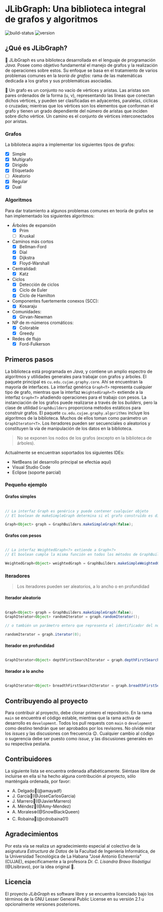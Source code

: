 # JLibGraph: Una biblioteca integral de grafos y algoritmos

![build-status](https://img.shields.io/badge/build-passing-success)
![version](https://img.shields.io/badge/version-v0.7-orange)

## ¿Qué es JLibGraph?

:small_blue_diamond: JLibGraph es una biblioteca desarrollada en el lenguaje de programación *Java*. Posee como objetivo fundamental el manejo de grafos y la realización de operaciones sobre estos. Su enfoque se basa en el tratamiento de varios problemas comunes en la *teoría de grafos*: rama de las matemáticas dedicada a los grafos y sus problemáticas asociadas.

:small_blue_diamond: Un grafo es un conjunto no vacío de vértices y aristas. Las aristas son pares ordenados de la forma (u, v), representando las líneas que conectan dichos vértices, y pueden ser clasificadas en adyacentes, paralelas, cíclicas o cruzadas; mientras que los vértices son los elementos que conforman el grafo y tienen un grado dependiente del número de aristas que inciden sobre dicho vértice. Un camino es el conjunto de vértices interconectados por aristas. 

### Grafos

La biblioteca aspira a implementar los siguientes tipos de grafos:

- [X] Simple
- [X] Multígrafo 
- [X] Dirigido 
- [X] Etiquetado 
- [ ] Aleatorio 
- [X] Regular 
- [X] Dual 

### Algoritmos

Para dar tratamiento a algunos problemas comunes en teoría de grafos se han implementado los siguientes algoritmos:

- Árboles de expansión
  - [X] Prim
  - [ ] Kruskal
- Caminos más cortos
  - [X] Bellman-Ford
  - [X] Dial
  - [X] Dijkstra
  - [X] Floyd-Warshall
- Centralidad:
  - [X] Katz  
- Ciclos
  - [X] Detección de ciclos
  - [X] Ciclo de Euler
  - [X] Ciclo de Hamilton
- Componentes fuertemente conexos (SCC):
  - [X] Kosaraju
- Comunidades:
  - [X] Girvan-Newman
- NP de m-números cromáticos:
  - [X] Colorable
  - [X] Greedy
- Redes de flujo
  - [X] Ford-Fulkerson
  
## Primeros pasos

La biblioteca está programada en *Java*, y contiene un amplio espectro de algoritmos y utilidades generales para trabajar con grafos y árboles. El paquete principal es `cu.edu.cujae.graphy.core`. Ahí se encuentran la mayoría de interfaces. La interfaz genérica `Graph<T>` representa cualquier tipo de grafo, mientras que la interfaz `WeightedGraph<T>` extiende a la interfaz `Graph<T>` añadiendo operaciones para el trabajo con pesos. La instanciación de los grafos puede realizarse a través de los *builders*, pero la clase de utilidad `GraphBuilders` proporciona métodos estáticos para construir grafos.
El paquete `cu.edu.cujae.graphy.algorithms` incluye los algoritmos de la biblioteca. Muchos de ellos toman como parámetro un `GraphIterator<T>`. Los iteradores pueden ser secuenciales o aleatorios y constituyen la vía de manipulación de los datos en la biblioteca. 

> No se exponen los nodos de los grafos (excepto en la biblioteca de árboles).

Actualmente se encuentran soportados los siguientes IDEs:

- NetBeans (el desarrollo principal se efectúa aquí)
- Visual Studio Code
- Eclipse (soporte parcial)

### Pequeño ejemplo

#### Grafos simples

```java

// La interfaz Graph es genérica y puede contener cualquier objeto
// El boolean de makeSimpleGraph determina si el grafo construído es dirigido o no

Graph<Object> graph = GraphBuilders.makeSimpleGraph(false);

```
  
#### Grafos con pesos

```java

// La interfaz WeightedGraph<?> extiende a Graph<?>
// El boolean cumple la misma función en todos los métodos de GraphBuilders

WeightedGraph<Object> weightedGraph = GraphBuilders.makeSimpleWeightedGraph(false);

```

### Iteradores

> Los iteradores pueden ser aleatorios, a lo ancho o en profundidad

#### Iterador aleatorio

```java

Graph<Object> graph = GraphBuilders.makeSimpleGraph(false);
GraphIterator<Object> randomIterator = graph.randomIterator();

// o también un parámetro entero que representa el identificador del nodo en el grafo

randomIterator = graph.iterator(0);

```

#### Iterador en profundidad

```java

GraphIterator<Object> depthFirstSearchIterator = graph.depthFirstSearchIterator();

```

#### Iterador a lo ancho

```java

GraphIterator<Object> breadthFirstSearchIterator = graph.breadthFirstSearchIterator();

```
  
## Contribuyendo al proyecto

Para contribuir al proyecto, debe clonar primero el repositorio. En la rama `main` se encuentra el código estable, mientras que la rama activa de desarrollo es `development`. Todos los pull requests con `main` o `development` como destino tendrán que ser aprobados por los revisores. No olvide mirar los *issues* y las discusiones con frecuencia :wink:. Cualquier cambio al código o sugerencia debe ser puesto como *issue*, y las discusiones generales en su respectiva pestaña.

## Contribuidores

La siguiente lista se encuentra ordenada alfabéticamente. Siéntase libre de incluirse en ella si ha hecho alguna contribución al proyecto, sólo manténgala ordenada, por favor:

- A. Delgado🌙(@amayadf)
- J. García:mango:(@JoseCarlosGarcia)
- J. Marrero:robot:(@JavierMarrero)
- A. Méndez:watermelon:(@Amy-Mendez)
- A. Morales:snowflake:(@SnowBlackQueen)
- C. Robaina:evergreen_tree:(@cdrobaina01)

## Agradecimientos

Por esta vía se realiza un agradecimiento especial al colectivo de la asignatura *Estructura de Datos* de la Facultad de Ingeniería Informática, de la Universidad Tecnológica de La Habana "José Antonio Echeverría" (CUJAE), específicamente a la profesora *Dr. C. Lisandra Bravo Ilisástigui* (@Lisibravo), por la idea original :yellow_heart:.

## Licencia

El proyecto *JLibGraph* es software libre y se encuentra licenciado bajo los términos de la GNU Lesser General Public License en su versión 2.1 u opcionalmente versiones posteriores.
